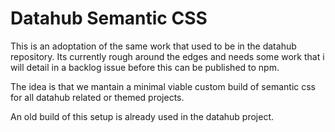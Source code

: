 # Datahub Semantic CSS

This is an adoptation of the same work that used to be in the datahub repository. 
Its currently rough around the edges and needs some work that i will detail in a backlog issue before this can be published to npm.

The idea is that we mantain a minimal viable custom build of semantic css for all datahub related or themed projects.

An old build of this setup is already used in the datahub project.